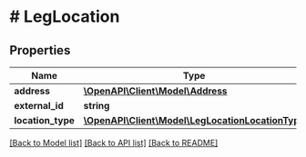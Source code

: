 # # LegLocation

## Properties

Name | Type | Description | Notes
------------ | ------------- | ------------- | -------------
**address** | [**\OpenAPI\Client\Model\Address**](Address.md) |  | [optional]
**external_id** | **string** |  | [optional]
**location_type** | [**\OpenAPI\Client\Model\LegLocationLocationType**](LegLocationLocationType.md) |  | [optional]

[[Back to Model list]](../../README.md#models) [[Back to API list]](../../README.md#endpoints) [[Back to README]](../../README.md)
